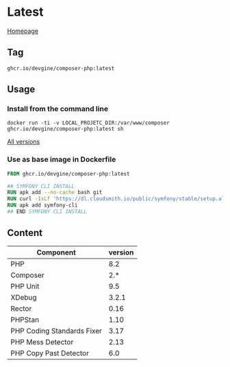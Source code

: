 # Latest
[Homepage](../README.md)

## Tag
`ghcr.io/devgine/composer-php:latest`

## Usage
### Install from the command line
```shell
docker run -ti -v LOCAL_PROJETC_DIR:/var/www/composer ghcr.io/devgine/composer-php:latest sh
```
[All versions](https://github.com/devgine/composer-php/pkgs/container/composer-php/versions)
### Use as base image in Dockerfile
```dockerfile
FROM ghcr.io/devgine/composer-php:latest

## SYMFONY CLI INSTALL
RUN apk add --no-cache bash git
RUN curl -1sLf 'https://dl.cloudsmith.io/public/symfony/stable/setup.alpine.sh' | bash
RUN apk add symfony-cli
## END SYMFONY CLI INSTALL
```

## Content

| Component                  | version |
|----------------------------|---------|
| PHP                        | 8.2     |
| Composer                   | 2.*     |
| PHP Unit                   | 9.5     |
| XDebug                     | 3.2.1   |
| Rector                     | 0.16    |
| PHPStan                    | 1.10    |
| PHP Coding Standards Fixer | 3.17    |
| PHP Mess Detector          | 2.13    |
| PHP Copy Past Detector     | 6.0     |
